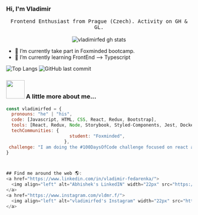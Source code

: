 ### Hi, I'm Vladimir 

<p align="center">
    <samp>
Frontend Enthusiast from Prague (Czech). Activity on GH & GL.
  </samp>
  <br/>
  <br/>
  <img src="https://github-readme-stats.vercel.app/api?username=vladimirfed&show_icons=true" alt="vladimirfed gh stats"></img>
</p>


- 🔭 I’m currently take part in  Foxminded bootcamp. 
- 🌱 I’m currently learning FrontEnd --> Typescript

![Top Langs](https://github-readme-stats.vercel.app/api/top-langs/?username=vladimirfed&layout=compact&theme=dark&hide_border=true)
![GitHub last commit](https://img.shields.io/github/last-commit/vladimirfed/vladimirfed)

### <img src="https://media.giphy.com/media/VgCDAzcKvsR6OM0uWg/giphy.gif" width="50"> A little more about me...  

```javascript
const vladimirfed = {
  pronouns: "he" | "his",
  code: [Javascript, HTML, CSS, React, Redux, Bootstrap],
  tools: [React, Redux, Node, Storybook, Styled-Components, Jest, Docker],
  techCommunities: {
                        student: "Foxminded",
                      },
 challenge: "I am doing the #100DaysOfCode challenge focused on react and typescript"
}



## Find me around the web 🌎:
<a href="https://www.linkedin.com/in/vladimir-fedarenka/">
  <img align="left" alt="Abhishek's LinkedIN" width="22px" src="https://raw.githubusercontent.com/peterthehan/peterthehan/master/assets/linkedin.svg" />
</a>
<a href="https://www.instagram.com/vldmr.f/">
  <img align="left" alt="vladimirfed's Instagram" width="22px" src="https://raw.githubusercontent.com/hussainweb/hussainweb/main/icons/instagram.png" />
</a>


